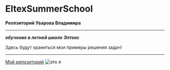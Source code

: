 # EltexSummerSchool
**Реопзиторий Уварова Владимира**
***
***обучение в летней школе Элтекс***  

Здесь будут храниться мои примеры решения задач!  

---
[Мой репозиторий](https://github.com/UvarovVladimir)
![это я ](/home/vladimir/Загрузки/utserver/123.jpg "Подсказка")
